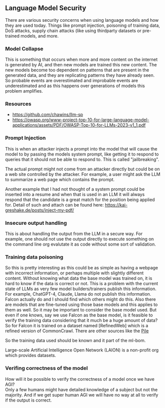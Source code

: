 ## Language Model Security

There are various security concerns when using language models and how they are
used today. Things like prompt injection, poisoning of training data, DoS
attacks, supply chain attacks (like using thirdparty datasets or pre-trained
models, and more.

### Model Collapse
This is something that occurs when more and more content on the internet is
generated by AI, and then new models are trained this new content. The new
models become too dependent on patterns that are present in the generated data,
and they are replicating patterns they have already seen.
So probable events are overestimated and improbable events are underestimated
and as this happens over generations of models this problem amplifies.

### Resources
* https://github.com/chawins/llm-sp
* https://owasp.org/www-project-top-10-for-large-language-model-applications/assets/PDF/OWASP-Top-10-for-LLMs-2023-v1_1.pdf


### Prompt Injection
This is when an attacker injects a prompt into the model that will cause the
model to by passing the models system prompt, like getting it to respond to
queries that it should not be able to respond to. This is called "jailbreaking".

The actual prompt might not come from an attacker directly but could be on a
web site controlled by the attacker. For example, a user might ask the LLM to
summarize a web page which contains the prompt.

Another example that I had not thought of a system prompt could be inserted into
a resume and when that is used in an LLM it will always respond that the
candidate is a great match for the position being applied for. Detail of such
and attach can be found here: https://kai-greshake.de/posts/inject-my-pdf/


### Insecure output handling
This is about handling the output from the LLM in a secure way. For example, one
should not use the output directly to execute something on the command line org
evalutate it as code without some sort of validation.

### Training data poisoning
So this is pretty interesting as this could be as simple as having a webpage
with incorrect information, or perhaps multiple with slightly different content.
Without knowing what data the base model was trained on, it is hard to know if
the data is correct or not. This is a problem with the current state of LLMs
as very few model builders/trainers publish this information. For example,
ChatGPT-4, Claude, Llama do not publish this information. Falcon actually do
and I should find which others might do this. Also there are models that are
fine-tuned using those base models and this applies to them as well. So it may
be important to consider the base model used. But even if one knows, say we use
Falcon as the base model, is it feasible to verify the training data considering
that it much be a huge amount of data?  
So for Falcon it is trained on a dataset named [RefinedWeb] which is a refined
version of CommonCrawl. 
There are other sources like the [Pile]

So the training data used should be known and it part of the ml-bom.

Large-scale Artificial Intelligence Open Network (LAION) is a non-profit org
which provides datasets.


[rerfinedweb]: https://huggingface.co/datasets/tiiuae/falcon-refinedweb
[pile]: https://pile.eleuther.ai/

### Verifing correctness of the model
How will it be possible to verify the correctness of a model once we have AGI?  
Only a few humans might have detailed knowledge of a subject but not the
majority. And if we get super human AGI we will have no way at all to verify
if the output is correct.
